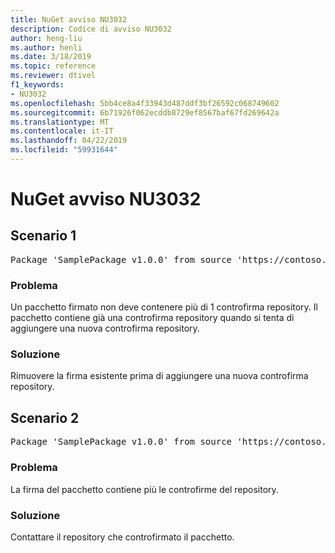```yaml
---
title: NuGet avviso NU3032
description: Codice di avviso NU3032
author: heng-liu
ms.author: henli
ms.date: 3/18/2019
ms.topic: reference
ms.reviewer: dtivel
f1_keywords:
- NU3032
ms.openlocfilehash: 5bb4ce8a4f33943d487ddf3bf26592c068749602
ms.sourcegitcommit: 6b71926f062ecddb8729ef8567baf67fd269642a
ms.translationtype: MT
ms.contentlocale: it-IT
ms.lasthandoff: 04/22/2019
ms.locfileid: "59931644"
---
```

# <a name="nuget-warning-nu3032"></a>NuGet avviso NU3032

## <a name="scenario-1"></a>Scenario 1

<pre>Package 'SamplePackage v1.0.0' from source 'https://contoso.com/index.json': The package already contains a repository countersignature. Please remove the existing signature before adding a new repository countersignature.</pre>

### <a name="issue"></a>Problema

Un pacchetto firmato non deve contenere più di 1 controfirma repository. Il pacchetto contiene già una controfirma repository quando si tenta di aggiungere una nuova controfirma repository.


### <a name="solution"></a>Soluzione

Rimuovere la firma esistente prima di aggiungere una nuova controfirma repository.



## <a name="scenario-2"></a>Scenario 2

<pre>Package 'SamplePackage v1.0.0' from source 'https://contoso.com/index.json': The package signature contains multiple repository countersignatures.</pre>

### <a name="issue"></a>Problema

La firma del pacchetto contiene più le controfirme del repository.


### <a name="solution"></a>Soluzione

Contattare il repository che controfirmato il pacchetto.